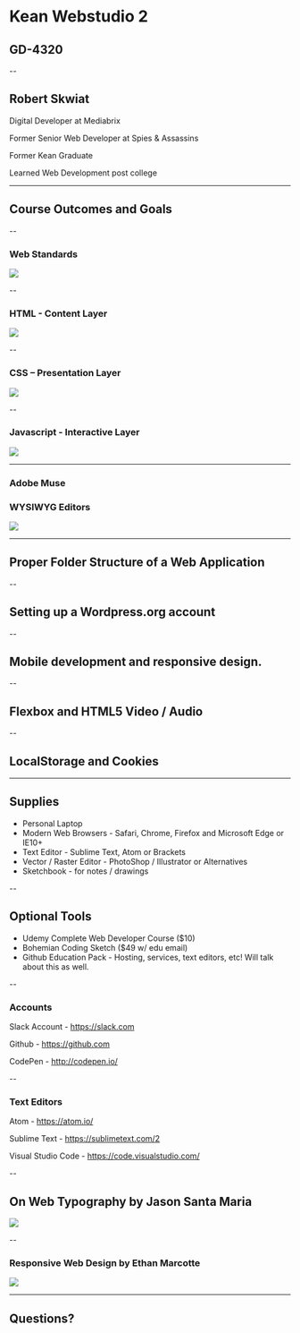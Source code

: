 # Kean Webstudio 2

## GD-4320

--

## Robert Skwiat

Digital Developer at Mediabrix

Former Senior Web Developer at Spies &amp; Assassins

Former Kean Graduate

Learned Web Development post college

---

## Course Outcomes and Goals

--

### Web Standards

![](http://bukk.it/webstandards.gif)

--

### HTML - Content Layer

![](http://bukk.it/howimakeinternet.gif)

--

### CSS &ndash; Presentation Layer

![](http://bukk.it/css.gif)

--

### Javascript - Interactive Layer

![](http://bukk.it/howiwritejavascript)

---

### Adobe Muse
### WYSIWYG Editors


![](http://media3.giphy.com/media/qwYALpESkAk7u/giphy.gif)

---

## Proper Folder Structure of a Web Application

--

## Setting up a Wordpress.org account 

--

## Mobile development and responsive design.

--

## Flexbox and HTML5 Video / Audio

--

## LocalStorage and Cookies

---

## Supplies

* Personal Laptop
* Modern Web Browsers - Safari, Chrome, Firefox and Microsoft Edge or IE10+
* Text Editor - Sublime Text, Atom or Brackets
* Vector / Raster Editor - PhotoShop / Illustrator or Alternatives
* Sketchbook - for notes / drawings

--

## Optional Tools

* Udemy Complete Web Developer Course ($10)
* Bohemian Coding Sketch ($49 w/ edu email)
* Github Education Pack - Hosting, services, text editors, etc! Will talk about this as well.

--

### Accounts

Slack Account - https://slack.com

Github - https://github.com

CodePen - http://codepen.io/

--

### Text Editors

Atom - https://atom.io/

Sublime Text - https://sublimetext.com/2

Visual Studio Code - https://code.visualstudio.com/

--

## On Web Typography by Jason Santa Maria

![](http://cdn.shopify.com/s/files/1/0051/7692/products/ABA-hero-11.jpg?v=1407242872)

--

### Responsive Web Design by Ethan Marcotte

![](http://cdn.shopify.com/s/files/1/0051/7692/products/ABA-hero-4_c97486bb-368b-4a52-8d53-72e7d35848e0.jpg?v=1417531418)

---

## Questions?
